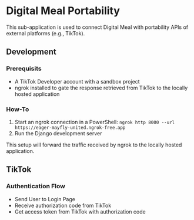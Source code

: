 # Digital Meal Portability

This sub-application is used to connect Digital Meal with portability APIs of external platforms (e.g., TikTok).

## Development

### Prerequisits

- A TikTok Developer account with a sandbox project
- ngrok installed to gate the response retrieved from TikTok to the locally hosted application

### How-To

1. Start an ngrok connection in a PowerShell: `ngrok http 8000 --url https://eager-mayfly-united.ngrok-free.app`
2. Run the Django development server

This setup will forward the traffic received by ngrok to the locally hosted application.


## TikTok

### Authentication Flow

- Send User to Login Page
- Receive authorization code from TikTok
- Get access token from TikTok with authorization code
